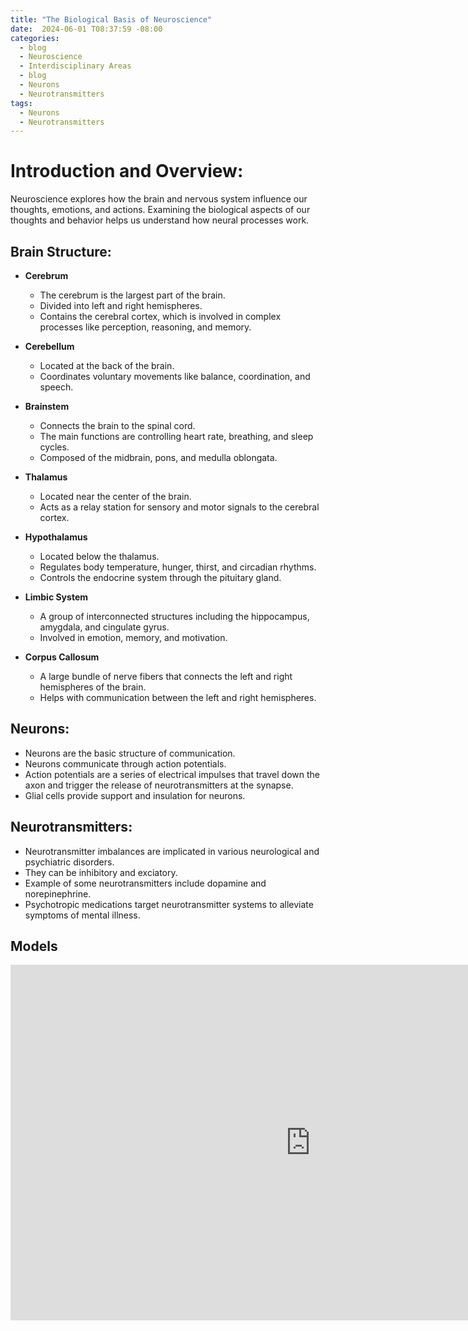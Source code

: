 ```yaml
---
title: "The Biological Basis of Neuroscience"
date:  2024-06-01 T08:37:59 -08:00
categories:
  - blog
  - Neuroscience 
  - Interdisciplinary Areas
  - blog
  - Neurons
  - Neurotransmitters
tags:
  - Neurons
  - Neurotransmitters 
---
```

# Introduction and Overview: 
Neuroscience explores how the brain and nervous system influence our thoughts, emotions, and actions. Examining the biological aspects of our thoughts and behavior helps us understand how neural processes work.

## Brain Structure:
- **Cerebrum**
  - The cerebrum is the largest part of the brain.
  - Divided into left and right hemispheres.
  - Contains the cerebral cortex, which is involved in complex processes like perception, reasoning, and memory.

- **Cerebellum**
  - Located at the back of the brain.
  - Coordinates voluntary movements like balance, coordination, and speech.

- **Brainstem**
  - Connects the brain to the spinal cord.
  - The main functions are controlling heart rate, breathing, and sleep cycles.
  - Composed of the midbrain, pons, and medulla oblongata.

- **Thalamus**
  - Located near the center of the brain.
  - Acts as a relay station for sensory and motor signals to the cerebral cortex.

- **Hypothalamus**
  - Located below the thalamus.
  - Regulates body temperature, hunger, thirst, and circadian rhythms.
  - Controls the endocrine system through the pituitary gland.

- **Limbic System**
  - A group of interconnected structures including the hippocampus, amygdala, and cingulate gyrus.
  - Involved in emotion, memory, and motivation.
    
- **Corpus Callosum**
  - A large bundle of nerve fibers that connects the left and right hemispheres of the brain.
  - Helps with communication between the left and right hemispheres.
 
## **Neurons**:
  - Neurons are the basic structure of communication. 
  - Neurons communicate through action potentials.
  - Action potentials are a series of electrical impulses that travel down the axon and trigger the release of neurotransmitters at the synapse.
  - Glial cells provide support and insulation for neurons.
    
## **Neurotransmitters**:
  - Neurotransmitter imbalances are implicated in various neurological and psychiatric disorders.
  - They can be inhibitory and exciatory.
  - Example of some neurotransmitters include dopamine and norepinephrine. 
  - Psychotropic medications target neurotransmitter systems to alleviate symptoms of mental illness.

## Models 
 

<iframe src="https://docs.google.com/presentation/d/1UgZ8ajnFL6bAjuf12bhc1aIkuwroOhU-nQm2Eo0Ag_E/edit?usp=sharing" frameborder="0" width="960" height="569" allowfullscreen="true" mozallowfullscreen="true" webkitallowfullscreen="true"></iframe> 
